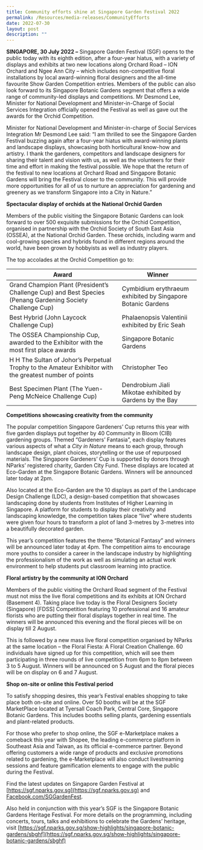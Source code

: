 ```yaml
---
title: Community efforts shine at Singapore Garden Festival 2022
permalink: /Resources/media-releases/CommunityEfforts
date: 2022-07-30
layout: post
description: ""
---
```

**SINGAPORE, 30 July 2022 –** Singapore Garden Festival (SGF) opens to the public today with its eighth edition, after a four-year hiatus, with a variety of displays and exhibits at two new locations along Orchard Road – ION Orchard and Ngee Ann City – which includes non-competitive floral installations by local award-winning floral designers and the all-time favourite Show Garden Competition entries. Members of the public can also look forward to its Singapore Botanic Gardens segment that offers a wide range of community-led displays and competitions. Mr Desmond Lee, Minister for National Development and Minister-in-Charge of Social Services Integration officially opened the Festival as well as gave out the awards for the Orchid Competition.

Minister for National Development and Minister-in-charge of Social Services Integration Mr Desmond Lee said: “I am thrilled to see the Singapore Garden Festival buzzing again after a four-year hiatus with award-winning plants and landscape displays, showcasing both horticultural know-how and artistry. I thank the gardeners, competitors and landscape designers for sharing their talent and vision with us, as well as the volunteers for their time and effort in making the festival possible. We hope that the return of the festival to new locations at Orchard Road and Singapore Botanic Gardens will bring the Festival closer to the community. This will provide more opportunities for all of us to nurture an appreciation for gardening and greenery as we transform Singapore into a City in Nature.”

**Spectacular display of orchids at the National Orchid Garden**

Members of the public visiting the Singapore Botanic Gardens can look forward to over 500 exquisite submissions for the Orchid Competition, organised in partnership with the Orchid Society of South East Asia (OSSEA), at the National Orchid Garden. These orchids, including warm and cool-growing species and hybrids found in different regions around the world, have been grown by hobbyists as well as industry players.

The top accolades at the Orchid Competition go to:


| Award | Winner | 
| -------- | -------- | 
|	Grand Champion Plant (President’s Challenge Cup) and Best Species (Penang Gardening Society Challenge Cup)	|	Cymbidium erythraeum exhibited by Singapore Botanic Gardens	|
|	Best Hybrid (John Laycock Challenge Cup) 	|	Phalaenopsis Valentinii exhibited by Eric Seah	|
|	The OSSEA Championship Cup, awarded to the Exhibitor with the most first place awards	|	Singapore Botanic Gardens	|
|	H H The Sultan of Johor’s Perpetual Trophy to the Amateur Exhibitor with the greatest number of points	|	Christopher Teo	|
|	Best Specimen Plant (The Yuen-Peng McNeice Challenge Cup)	|	Dendrobium Jiali Mikotae exhibited by Gardens by the Bay	|




**Competitions showcasing creativity from the community**

The popular competition Singapore Gardeners’ Cup returns this year with five garden displays put together by 40 Community in Bloom (CIB) gardening groups. Themed “Gardeners’ Fantasia”, each display features various aspects of what a _City in Nature_ means to each group, through landscape design, plant choices, storytelling or the use of repurposed materials. The Singapore Gardeners’ Cup is supported by donors through NParks’ registered charity, Garden City Fund. These displays are located at Eco-Garden at the Singapore Botanic Gardens. Winners will be announced later today at 2pm.

Also located at the Eco-Garden are the 10 displays as part of the Landscape Design Challenge (LDC), a design-based competition that showcases landscaping done by students from Institutes of Higher Learning in Singapore. A platform for students to display their creativity and landscaping knowledge, the competition takes place “live” where students were given four hours to transform a plot of land 3-metres by 3-metres into a beautifully decorated garden.

This year’s competition features the theme “Botanical Fantasy” and winners will be announced later today at 4pm. The competition aims to encourage more youths to consider a career in the landscape industry by highlighting the professionalism of the work as well as simulating an actual work environment to help students put classroom learning into practice.

**Floral artistry by the community at ION Orchard**

Members of the public visiting the Orchard Road segment of the Festival must not miss the live floral competitions and its exhibits at ION Orchard (Basement 4). Taking place live today is the Floral Designers Society (Singapore) \[FDSS\] Competition featuring 10 professional and 16 amateur florists who are putting their floral displays together in real time. The winners will be announced this evening and the floral pieces will be on display till 2 August.

This is followed by a new mass live floral competition organised by NParks at the same location – the Floral Fiesta: A Floral Creation Challenge. 60 individuals have signed up for this competition, which will see them participating in three rounds of live competition from 6pm to 8pm between 3 to 5 August. Winners will be announced on 5 August and the floral pieces will be on display on 6 and 7 August.

**Shop on-site or online this Festival period**

To satisfy shopping desires, this year’s Festival enables shopping to take place both on-site and online. Over 50 booths will be at the SGF MarketPlace located at Tyersall Coach Park, Central Core, Singapore Botanic Gardens. This includes booths selling plants, gardening essentials and plant-related products.

For those who prefer to shop online, the SGF e-Marketplace makes a comeback this year with Shopee, the leading e-commerce platform in Southeast Asia and Taiwan, as its official e-commerce partner. Beyond offering customers a wide range of products and exclusive promotions related to gardening, the e-Marketplace will also conduct livestreaming sessions and feature gamification elements to engage with the public during the Festival.

Find the latest updates on Singapore Garden Festival at [https://sgf.nparks.gov.sg](https://sgf.nparks.gov.sg) and [Facebook.com/SGGardenFest](http://facebook.com/SGGardenFest).

Also held in conjunction with this year’s SGF is the Singapore Botanic Gardens Heritage Festival. For more details on the programming, including concerts, tours, talks and exhibitions to celebrate the Gardens’ heritage, visit [https://sgf.nparks.gov.sg/show-highlights/singapore-botanic-gardens/sbghf](https://sgf.nparks.gov.sg/show-highlights/singapore-botanic-gardens/sbghf)